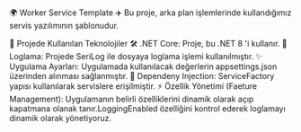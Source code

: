 🌍 Worker Service Template ✈️
Bu proje, arka plan işlemlerinde kullandığımız servis yazılımının şablonudur. 


🚀 Projede Kullanılan Teknolojiler
🛠️ .NET Core: Proje, bu .NET 8 'i kullanır.
🔑 Loglama: Projede SeriLog ile dosyaya loglama işlemi kullanılmıştır.
✨ Uygulama Ayarları: Uygulamada kullanılacak değerlerin appsettings.json üzerinden alınması sağlanmıştır.
🎨 Dependeny Injection: ServiceFactory yapısı kullanılarak servislere erişilmiştir.
⚡ Özellik Yönetimi (Faeture Management): Uygulamanın belirli özelliklerini dinamik olarak açıp kapatmana olanak tanır.LoggingEnabled özelliğini kontrol ederek loglamayı dinamik olarak yönetiyoruz.
